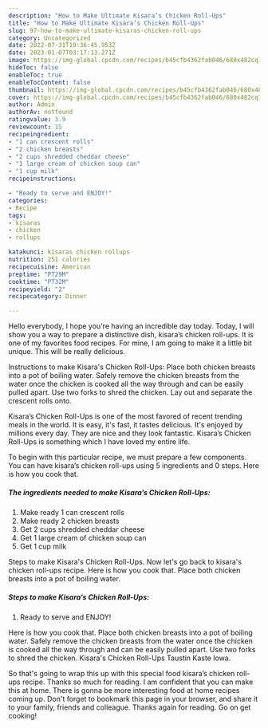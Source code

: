```yaml
---
description: "How to Make Ultimate Kisara’s Chicken Roll-Ups"
title: "How to Make Ultimate Kisara’s Chicken Roll-Ups"
slug: 97-how-to-make-ultimate-kisaras-chicken-roll-ups
category: Uncategorized
date: 2022-07-31T19:36:45.953Z
date: 2023-01-07T03:17:13.271Z
image: https://img-global.cpcdn.com/recipes/b45cfb4362fab046/680x482cq70/kisaras-chicken-roll-ups-recipe-main-photo.jpg
hideToc: false
enableToc: true
enableTocContent: false
thumbnail: https://img-global.cpcdn.com/recipes/b45cfb4362fab046/680x482cq70/kisaras-chicken-roll-ups-recipe-main-photo.jpg
cover: https://img-global.cpcdn.com/recipes/b45cfb4362fab046/680x482cq70/kisaras-chicken-roll-ups-recipe-main-photo.jpg
author: Admin
authorAv: notfound
ratingvalue: 3.9
reviewcount: 15
recipeingredient:
- "1 can crescent rolls"
- "2 chicken breasts"
- "2 cups shredded cheddar cheese"
- "1 large cream of chicken soup can"
- "1 cup milk"
recipeinstructions:

- "Ready to serve and ENJOY!"
categories:
- Recipe
tags:
- kisaras
- chicken
- rollups

katakunci: kisaras chicken rollups 
nutrition: 251 calories
recipecuisine: American
preptime: "PT29M"
cooktime: "PT32M"
recipeyield: "2"
recipecategory: Dinner

---
```



Hello everybody, I hope you're having an incredible day today. Today, I will show you a way to prepare a distinctive dish, kisara’s chicken roll-ups. It is one of my favorites food recipes. For mine, I am going to make it a little bit unique. This will be really delicious.

Instructions to make Kisara&#39;s Chicken Roll-Ups: Place both chicken breasts into a pot of boiling water. Safely remove the chicken breasts from the water once the chicken is cooked all the way through and can be easily pulled apart. Use two forks to shred the chicken. Lay out and separate the crescent rolls onto.

Kisara’s Chicken Roll-Ups is one of the most favored of recent trending meals in the world. It is easy, it's fast, it tastes delicious. It's enjoyed by millions every day. They are nice and they look fantastic. Kisara’s Chicken Roll-Ups is something which I have loved my entire life.


To begin with this particular recipe, we must prepare a few components. You can have kisara’s chicken roll-ups using 5 ingredients and 0 steps. Here is how you cook that.

<!--inarticleads1-->

##### The ingredients needed to make Kisara’s Chicken Roll-Ups:

1. Make ready 1 can crescent rolls
1. Make ready 2 chicken breasts
1. Get 2 cups shredded cheddar cheese
1. Get 1 large cream of chicken soup can
1. Get 1 cup milk


Steps to make Kisara&#39;s Chicken Roll-Ups. Now let&#39;s go back to kisara&#39;s chicken roll-ups recipe. Here is how you cook that. Place both chicken breasts into a pot of boiling water. 

<!--inarticleads2-->

##### Steps to make Kisara’s Chicken Roll-Ups:


1. Ready to serve and ENJOY!

Here is how you cook that. Place both chicken breasts into a pot of boiling water. Safely remove the chicken breasts from the water once the chicken is cooked all the way through and can be easily pulled apart. Use two forks to shred the chicken. Kisara&#39;s Chicken Roll-Ups Taustin Kaste Iowa. 

So that's going to wrap this up with this special food kisara’s chicken roll-ups recipe. Thanks so much for reading. I am confident that you can make this at home. There is gonna be more interesting food at home recipes coming up. Don't forget to bookmark this page in your browser, and share it to your family, friends and colleague. Thanks again for reading. Go on get cooking!
